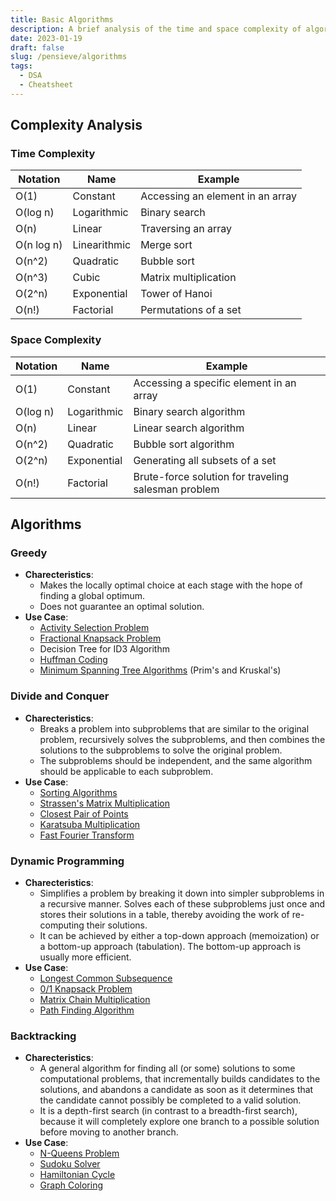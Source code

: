 ```yaml
---
title: Basic Algorithms
description: A brief analysis of the time and space complexity of algorithms, and a list of basic algorithms.
date: 2023-01-19
draft: false
slug: /pensieve/algorithms
tags:
  - DSA
  - Cheatsheet
---
```

## Complexity Analysis

### Time Complexity

| Notation   | Name         | Example                          |
| ---------- | ------------ | -------------------------------- |
| O(1)       | Constant     | Accessing an element in an array |
| O(log n)   | Logarithmic  | Binary search                    |
| O(n)       | Linear       | Traversing an array              |
| O(n log n) | Linearithmic | Merge sort                       |
| O(n^2)     | Quadratic    | Bubble sort                      |
| O(n^3)     | Cubic        | Matrix multiplication            |
| O(2^n)     | Exponential  | Tower of Hanoi                   |
| O(n!)      | Factorial    | Permutations of a set            |

### Space Complexity

| Notation | Name        | Example                                             |
| -------- | ----------- | --------------------------------------------------- |
| O(1)     | Constant    | Accessing a specific element in an array            |
| O(log n) | Logarithmic | Binary search algorithm                             |
| O(n)     | Linear      | Linear search algorithm                             |
| O(n^2)   | Quadratic   | Bubble sort algorithm                               |
| O(2^n)   | Exponential | Generating all subsets of a set                     |
| O(n!)    | Factorial   | Brute-force solution for traveling salesman problem |

## Algorithms

### Greedy

- **Charecteristics**:
  - Makes the locally optimal choice at each stage with the hope of finding a global optimum.
  - Does not guarantee an optimal solution.
- **Use Case**:
  - [Activity Selection Problem](/pensieve/algorithms/activity-selection)
  - [Fractional Knapsack Problem](/pensieve/algorithms/fractional-knapsack)
  - Decision Tree for ID3 Algorithm
  - [Huffman Coding](/pensieve/algorithms/huffman-coding)
  - [Minimum Spanning Tree Algorithms](/pensieve/algorithms/minimum-spanning-tree) (Prim's and Kruskal's)

### Divide and Conquer

- **Charecteristics**:
  - Breaks a problem into subproblems that are similar to the original problem, recursively solves the subproblems, and then combines the solutions to the subproblems to solve the original problem.
  - The subproblems should be independent, and the same algorithm should be applicable to each subproblem.
- **Use Case**:
  - [Sorting Algorithms](/pensieve/algorithms/sorting-searching)
  - [Strassen's Matrix Multiplication](/pensieve/algorithms/strassen-matrix-multiplication)
  - [Closest Pair of Points](/pensieve/algorithms/closest-pair-of-points)
  - [Karatsuba Multiplication](/pensieve/algorithms/karatsuba-multiplication)
  - [Fast Fourier Transform](/pensieve/algorithms/fast-fourier-transform)

### Dynamic Programming

- **Charecteristics**:
  - Simplifies a problem by breaking it down into simpler subproblems in a recursive manner. Solves each of these subproblems just once and stores their solutions in a table, thereby avoiding the work of re-computing their solutions.
  - It can be achieved by either a top-down approach (memoization) or a bottom-up approach (tabulation). The bottom-up approach is usually more efficient.
- **Use Case**:
  - [Longest Common Subsequence](/pensieve/algorithms/longest-common-subsequence)
  - [0/1 Knapsack Problem](/pensieve/algorithms/01-knapsack)
  - [Matrix Chain Multiplication](/pensieve/algorithms/matrix-chain-multiplication)
  - [Path Finding Algorithm](/pensieve/algorithms/path-finding)

### Backtracking

- **Charecteristics**:
  - A general algorithm for finding all (or some) solutions to some computational problems, that incrementally builds candidates to the solutions, and abandons a candidate as soon as it determines that the candidate cannot possibly be completed to a valid solution.
  - It is a depth-first search (in contrast to a breadth-first search), because it will completely explore one branch to a possible solution before moving to another branch.
- **Use Case**:
  - [N-Queens Problem](/pensieve/algorithms/n-queens)
  - [Sudoku Solver](/pensieve/algorithms/sudoku-solver)
  - [Hamiltonian Cycle](/pensieve/algorithms/hamiltonian-cycle)
  - [Graph Coloring](/pensieve/algorithms/graph-coloring)